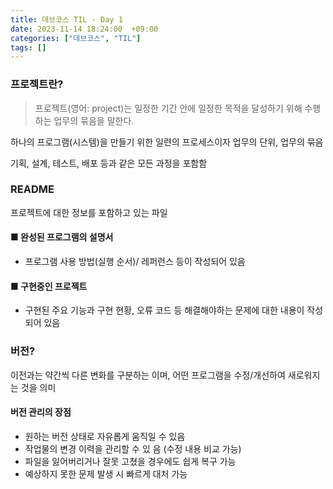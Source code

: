 ```yaml
---
title: 데브코스 TIL - Day 1
date: 2023-11-14 18:24:00  +09:00
categories: ["데브코스", "TIL"]
tags: []
---
```


### 프로젝트란?

> 프로젝트(영어: project)는 일정한 기간 안에 일정한 목적을 달성하기 위해 수행하는 업무의 묶음을 말한다.

하나의 프로그램(시스템)을 만들기 위한 일련의 프로세스이자 업무의 단위, 업무의 묶음

기획, 설계, 테스트, 배포 등과 같은 모든 과정을 포함함

### README

프로젝트에 대한 정보를 포함하고 있는 파일

#### ■ 완성된 프로그램의 설명서

- 프로그램 사용 방법(실행 순서)/ 레퍼런스 등이 작성되어 있음

#### ■ 구현중인 프로젝트

- 구현된 주요 기능과 구현 현황, 오류 코드 등 해결해야하는 문제에 대한 내용이 작성되어 있음

### 버전?

이전과는 약간씩 다른 변화를 구분하는 이며, 어떤 프로그램을 수정/개선하여 새로워지는 것을 의미

#### 버전 관리의 장점

- 원하는 버전 상태로 자유롭게 움직일 수 있음
- 작업물의 변경 이력을 관리할 수 있 음 (수정 내용 비교 가능)
- 파일을 잃어버리거나 잘못 고쳤을 경우에도 쉽게 복구 가능
- 예상하지 못한 문제 발생 시 빠르게 대처 가능
